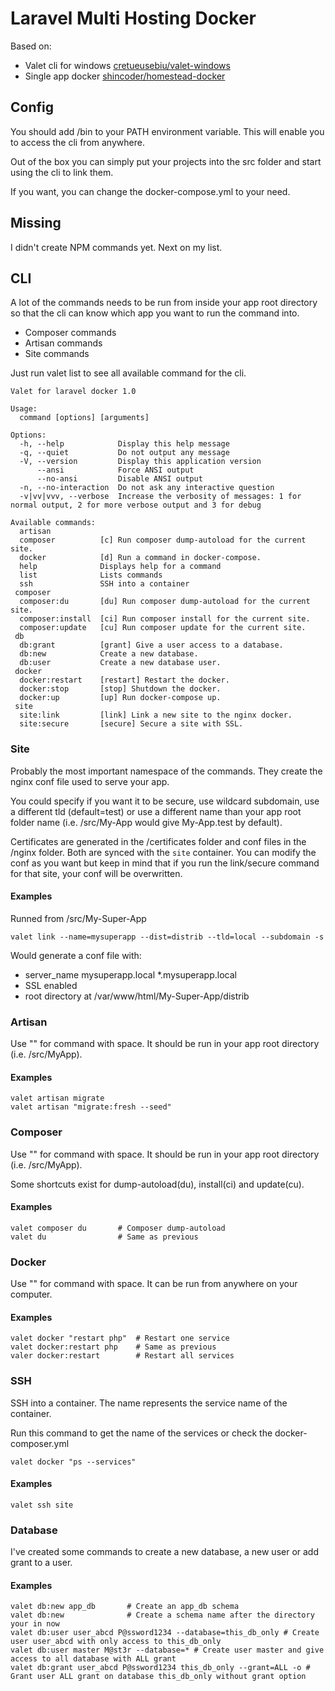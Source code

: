 # Laravel Multi Hosting Docker

Based on:
- Valet cli for windows [cretueusebiu/valet-windows](https://github.com/cretueusebiu/valet-windows)
- Single app docker [shincoder/homestead-docker](https://github.com/jaouadk/homestead-docker)

## Config

You should add /bin to your PATH environment variable. This will enable you to access the cli from anywhere.

Out of the box you can simply put your projects into the src folder and start using the cli to link them.

If you want, you can change the docker-compose.yml to your need.

## Missing

I didn't create NPM commands yet. Next on my list.

## CLI

A lot of the commands needs to be run from inside your app root directory so that the cli can know which app you want to run the command into.
 - Composer commands
 - Artisan commands
 - Site commands
 
Just run valet list to see all available command for the cli.

```shell script
Valet for laravel docker 1.0

Usage:
  command [options] [arguments]

Options:
  -h, --help            Display this help message
  -q, --quiet           Do not output any message
  -V, --version         Display this application version
      --ansi            Force ANSI output
      --no-ansi         Disable ANSI output
  -n, --no-interaction  Do not ask any interactive question
  -v|vv|vvv, --verbose  Increase the verbosity of messages: 1 for normal output, 2 for more verbose output and 3 for debug

Available commands:
  artisan
  composer          [c] Run composer dump-autoload for the current site.
  docker            [d] Run a command in docker-compose.
  help              Displays help for a command
  list              Lists commands
  ssh               SSH into a container
 composer
  composer:du       [du] Run composer dump-autoload for the current site.
  composer:install  [ci] Run composer install for the current site.
  composer:update   [cu] Run composer update for the current site.
 db
  db:grant          [grant] Give a user access to a database.
  db:new            Create a new database.
  db:user           Create a new database user.
 docker
  docker:restart    [restart] Restart the docker.
  docker:stop       [stop] Shutdown the docker.
  docker:up         [up] Run docker-compose up.
 site
  site:link         [link] Link a new site to the nginx docker.
  site:secure       [secure] Secure a site with SSL.

```

### Site

Probably the most important namespace of the commands. They create the nginx conf file used to serve your app.

You could specify if you want it to be secure, use wildcard subdomain, use a different tld (default=test) or use a 
different name than your app root folder name (i.e. /src/My-App would give My-App.test by default).

Certificates are generated in the /certificates folder and conf files in the /nginx folder. Both are synced with the `site` 
container. You can modify the conf as you want but keep in mind that if you run the link/secure command for that site, 
your conf will be overwritten.


#### Examples 
Runned from /src/My-Super-App
```shell script
valet link --name=mysuperapp --dist=distrib --tld=local --subdomain -s
```
Would generate a conf file with:
 - server_name mysuperapp.local *.mysuperapp.local
 - SSL enabled
 - root directory at /var/www/html/My-Super-App/distrib

### Artisan

Use "" for command with space. It should be run in your app root directory (i.e. /src/MyApp).

#### Examples
```shell script
valet artisan migrate
valet artisan "migrate:fresh --seed"
```

### Composer

Use "" for command with space. It should be run in your app root directory (i.e. /src/MyApp).

Some shortcuts exist for dump-autoload(du), install(ci) and update(cu).

#### Examples
```shell script
valet composer du       # Composer dump-autoload
valet du                # Same as previous
```

### Docker

Use "" for command with space. It can be run from anywhere on your computer.

#### Examples
```shell script
valet docker "restart php"  # Restart one service
valet docker:restart php    # Same as previous
valer docker:restart        # Restart all services
```

### SSH

SSH into a container. The name represents the service name of the container.

Run this command to get the name of the services or check the docker-composer.yml
```shell script
valet docker "ps --services"
```

#### Examples
```shell script
valet ssh site
```

### Database

I've created some commands to create a new database, a new user or add grant to a user.

#### Examples
```shell script
valet db:new app_db       # Create an app_db schema
valet db:new              # Create a schema name after the directory your in now
valet db:user user_abcd P@ssword1234 --database=this_db_only # Create user user_abcd with only access to this_db_only
valet db:user master M@st3r --database=* # Create user master and give access to all database with ALL grant
valet db:grant user_abcd P@ssword1234 this_db_only --grant=ALL -o # Grant user ALL grant on database this_db_only without grant option
```
